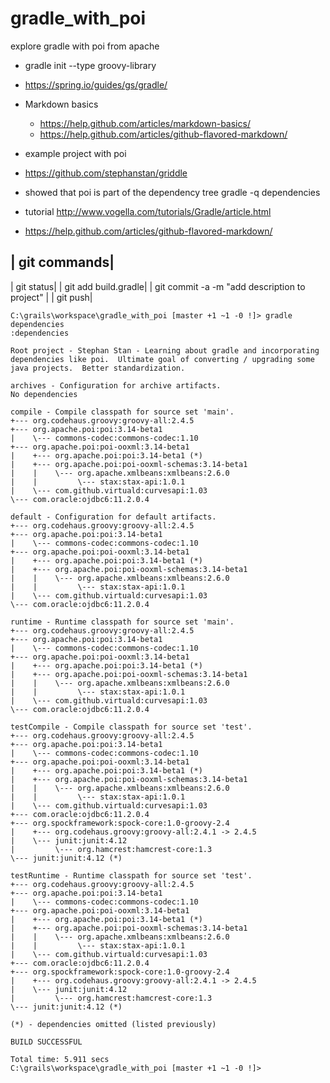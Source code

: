 # gradle_with_poi
explore gradle with poi from apache

* gradle init --type groovy-library

* https://spring.io/guides/gs/gradle/

* Markdown basics
	* https://help.github.com/articles/markdown-basics/
	* https://help.github.com/articles/github-flavored-markdown/
	
* example project with poi
* https://github.com/stephanstan/griddle

* showed that poi is part of the dependency tree
gradle -q dependencies

* tutorial
http://www.vogella.com/tutorials/Gradle/article.html


* https://help.github.com/articles/github-flavored-markdown/

| git commands| 
------------------
| git status| 
| git add build.gradle| 
| git commit -a -m "add description to project" | 
| git push| 

```
C:\grails\workspace\gradle_with_poi [master +1 ~1 -0 !]> gradle dependencies
:dependencies

Root project - Stephan Stan - Learning about gradle and incorporating dependencies like poi.  Ultimate goal of converting / upgrading some java projects.  Better standardization.

archives - Configuration for archive artifacts.
No dependencies

compile - Compile classpath for source set 'main'.
+--- org.codehaus.groovy:groovy-all:2.4.5
+--- org.apache.poi:poi:3.14-beta1
|    \--- commons-codec:commons-codec:1.10
+--- org.apache.poi:poi-ooxml:3.14-beta1
|    +--- org.apache.poi:poi:3.14-beta1 (*)
|    +--- org.apache.poi:poi-ooxml-schemas:3.14-beta1
|    |    \--- org.apache.xmlbeans:xmlbeans:2.6.0
|    |         \--- stax:stax-api:1.0.1
|    \--- com.github.virtuald:curvesapi:1.03
\--- com.oracle:ojdbc6:11.2.0.4

default - Configuration for default artifacts.
+--- org.codehaus.groovy:groovy-all:2.4.5
+--- org.apache.poi:poi:3.14-beta1
|    \--- commons-codec:commons-codec:1.10
+--- org.apache.poi:poi-ooxml:3.14-beta1
|    +--- org.apache.poi:poi:3.14-beta1 (*)
|    +--- org.apache.poi:poi-ooxml-schemas:3.14-beta1
|    |    \--- org.apache.xmlbeans:xmlbeans:2.6.0
|    |         \--- stax:stax-api:1.0.1
|    \--- com.github.virtuald:curvesapi:1.03
\--- com.oracle:ojdbc6:11.2.0.4

runtime - Runtime classpath for source set 'main'.
+--- org.codehaus.groovy:groovy-all:2.4.5
+--- org.apache.poi:poi:3.14-beta1
|    \--- commons-codec:commons-codec:1.10
+--- org.apache.poi:poi-ooxml:3.14-beta1
|    +--- org.apache.poi:poi:3.14-beta1 (*)
|    +--- org.apache.poi:poi-ooxml-schemas:3.14-beta1
|    |    \--- org.apache.xmlbeans:xmlbeans:2.6.0
|    |         \--- stax:stax-api:1.0.1
|    \--- com.github.virtuald:curvesapi:1.03
\--- com.oracle:ojdbc6:11.2.0.4

testCompile - Compile classpath for source set 'test'.
+--- org.codehaus.groovy:groovy-all:2.4.5
+--- org.apache.poi:poi:3.14-beta1
|    \--- commons-codec:commons-codec:1.10
+--- org.apache.poi:poi-ooxml:3.14-beta1
|    +--- org.apache.poi:poi:3.14-beta1 (*)
|    +--- org.apache.poi:poi-ooxml-schemas:3.14-beta1
|    |    \--- org.apache.xmlbeans:xmlbeans:2.6.0
|    |         \--- stax:stax-api:1.0.1
|    \--- com.github.virtuald:curvesapi:1.03
+--- com.oracle:ojdbc6:11.2.0.4
+--- org.spockframework:spock-core:1.0-groovy-2.4
|    +--- org.codehaus.groovy:groovy-all:2.4.1 -> 2.4.5
|    \--- junit:junit:4.12
|         \--- org.hamcrest:hamcrest-core:1.3
\--- junit:junit:4.12 (*)

testRuntime - Runtime classpath for source set 'test'.
+--- org.codehaus.groovy:groovy-all:2.4.5
+--- org.apache.poi:poi:3.14-beta1
|    \--- commons-codec:commons-codec:1.10
+--- org.apache.poi:poi-ooxml:3.14-beta1
|    +--- org.apache.poi:poi:3.14-beta1 (*)
|    +--- org.apache.poi:poi-ooxml-schemas:3.14-beta1
|    |    \--- org.apache.xmlbeans:xmlbeans:2.6.0
|    |         \--- stax:stax-api:1.0.1
|    \--- com.github.virtuald:curvesapi:1.03
+--- com.oracle:ojdbc6:11.2.0.4
+--- org.spockframework:spock-core:1.0-groovy-2.4
|    +--- org.codehaus.groovy:groovy-all:2.4.1 -> 2.4.5
|    \--- junit:junit:4.12
|         \--- org.hamcrest:hamcrest-core:1.3
\--- junit:junit:4.12 (*)

(*) - dependencies omitted (listed previously)

BUILD SUCCESSFUL

Total time: 5.911 secs
C:\grails\workspace\gradle_with_poi [master +1 ~1 -0 !]>
```

























































































































































































































































































































































































































 